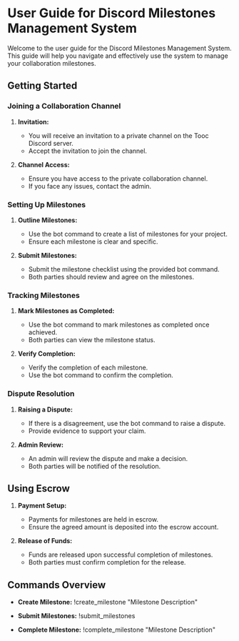# User Guide for Discord Milestones Management System

Welcome to the user guide for the Discord Milestones Management System. This guide will help you navigate and effectively use the system to manage your collaboration milestones.

## Getting Started

### Joining a Collaboration Channel
1. **Invitation:**
   - You will receive an invitation to a private channel on the Tooc Discord server.
   - Accept the invitation to join the channel.

2. **Channel Access:**
   - Ensure you have access to the private collaboration channel.
   - If you face any issues, contact the admin.

### Setting Up Milestones
1. **Outline Milestones:**
   - Use the bot command to create a list of milestones for your project.
   - Ensure each milestone is clear and specific.

2. **Submit Milestones:**
   - Submit the milestone checklist using the provided bot command.
   - Both parties should review and agree on the milestones.

### Tracking Milestones
1. **Mark Milestones as Completed:**
   - Use the bot command to mark milestones as completed once achieved.
   - Both parties can view the milestone status.

2. **Verify Completion:**
   - Verify the completion of each milestone.
   - Use the bot command to confirm the completion.

### Dispute Resolution
1. **Raising a Dispute:**
   - If there is a disagreement, use the bot command to raise a dispute.
   - Provide evidence to support your claim.

2. **Admin Review:**
   - An admin will review the dispute and make a decision.
   - Both parties will be notified of the resolution.

## Using Escrow
1. **Payment Setup:**
   - Payments for milestones are held in escrow.
   - Ensure the agreed amount is deposited into the escrow account.

2. **Release of Funds:**
   - Funds are released upon successful completion of milestones.
   - Both parties must confirm completion for the release.

## Commands Overview
- **Create Milestone:**
!create_milestone "Milestone Description"

- **Submit Milestones:**
!submit_milestones


- **Complete Milestone:**
!complete_milestone "Milestone Description"
